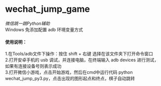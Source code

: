 # wechat_jump_game
_微信跳一跳Python辅助_<br/>
Windows 免添加配置 adb 环境变量方式

<h4>使用说明：</h4>
1.在Tools/adb文件下操作：按住 shift + 右键 选择在该文件夹下打开命令窗口<br/>
2.打开安卓手机的 usb 调试，并连接电脑，在终端输入 adb devices 进行测试，如果有连接设备号则表示成功<br/>
3.打开微信小游戏，点击开始游戏，然后在cmd中运行代码 python wechat_jump_py3.py，点击出现的图形起点和终点，棋子自动跳转
